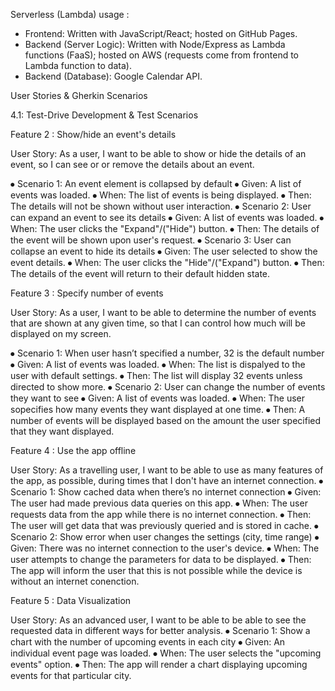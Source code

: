 Serverless (Lambda) usage :

- Frontend: Written with JavaScript/React; hosted on GitHub Pages.
- Backend (Server Logic): Written with Node/Express as Lambda functions (FaaS); hosted on AWS (requests come from frontend to Lambda function to data).
- Backend (Database): Google Calendar API.



User Stories & Gherkin Scenarios

4.1: Test-Drive Development & Test Scenarios

Feature 2 :   Show/hide an event's details

User Story:   As a user, I want to be able to show or hide the details of an event, so I can see or or remove the details about an event.

⦁	Scenario 1:   An event element is collapsed by default
⦁	Given:   A list of events was loaded.
⦁	When:   The list of events is being displayed.
⦁	Then:     The details will not be shown without user interaction.
⦁	Scenario 2:  User can expand an event to see its details
⦁	Given:   A list of events was loaded.
⦁	When:   The user clicks the "Expand"/("Hide") button.
⦁	Then:     The details of the event will be shown upon user's request.
⦁	Scenario 3:  User can collapse an event to hide its details
⦁	Given:   The user selected to show the event details.
⦁	When:   The user clicks the "Hide"/("Expand") button.
⦁	Then:     The details of the event will return to their default hidden state.

Feature 3 :   Specify number of events

User Story:   As a user, I want to be able to determine the number of events that are shown at any given time, so that I can control how much will be displayed on my screen.

⦁	Scenario 1:   When user hasn’t specified a number, 32 is the default number
⦁	Given:   A list of events was loaded.
⦁	When:   The list is dispalyed to the user with default settings.
⦁	Then:     The list will display 32 events unless directed to show more.
⦁	Scenario 2:  User can change the number of events they want to see
⦁	Given:   A list of events was loaded.
⦁	When:   The user sopecifies how many events they want displayed at one time.
⦁	Then:     A number of events will be displayed based on the amount the user specified that they want displayed.

Feature 4 :   Use the app offline

User Story:   As a travelling user, I want to be able to use as many features of the app, as possible, during times that I don't have an internet connection.
⦁	Scenario 1:   Show cached data when there’s no internet connection
⦁	Given:   The user had made previous data queries on this app.
⦁	When:   The user requests data from the app while there is no internet connection.
⦁	Then:     The user will get data that was previously queried and is stored in cache.
⦁	Scenario 2:  Show error when user changes the settings (city, time range)
⦁	Given:   There was no internet connection to the user's device.
⦁	When:   The user attempts to change the parameters for data to be displayed.
⦁	Then:     The app will inform the user that this is not possible while the device is without an internet conenction.

Feature 5 :   Data Visualization

User Story:   As an advanced user, I want to be able to be able to see the requested data in different ways for better analysis.
⦁	Scenario 1:   Show a chart with the number of upcoming events in each city
⦁	Given:   An individual event page was loaded.
⦁	When:   The user selects the "upcoming events" option.
⦁	Then:     The app will render a chart displaying upcoming events for that particular city.